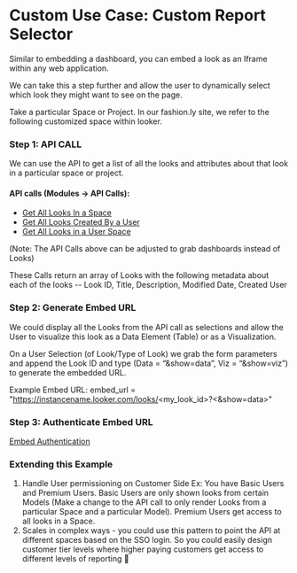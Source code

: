 # Custom Use Case: Custom Report Selector


Similar to embedding a dashboard, you can embed a look as an Iframe within any web application. 

We can take this a step further and allow the user to dynamically select which look they might want to see on the page. 

Take a particular Space or Project. In our fashion.ly site, we refer to the following customized space within looker. 


### Step 1: API CALL
We can use the API to get a list of all the looks and attributes about that look in a particular space or project. 

#### API calls (Modules -> API Calls):

* [Get All Looks In a Space](https://github.com/llooker/powered_by_modules/blob/master/Modules/API%20Calls/list_of_looks_in_a_space.md)
* [Get All Looks Created By a User](https://github.com/llooker/powered_by_modules/blob/master/Modules/API%20Calls/list_of_looks_created_by_user.md)
* [Get All Looks in a User Space](https://github.com/llooker/powered_by_modules/blob/master/Modules/API%20Calls/get_looks_in_user_space.rb)

(Note: The API Calls above can be adjusted to grab dashboards instead of Looks)


These Calls return an array of Looks with the following metadata about each of the looks -- Look ID, Title, Description, Modified Date, Created User

### Step 2: Generate Embed URL 

We could display all the Looks from the API call as selections and allow the User to visualize this look as a Data Element (Table) or as a Visualization.

On a User Selection (of Look/Type of Look) we grab the form parameters and append the Look ID and type (Data = “&show=data”, Viz = “&show=viz”) to generate the embedded URL. 


Example Embed URL: 
embed_url = "https://instancename.looker.com/looks/<my_look_id>?<&show=data>"



### Step 3: Authenticate Embed URL 

[Embed Authentication](https://github.com/llooker/powered_by_modules/blob/master/Modules/Embed%20Authentication/auth.rb)




### Extending this Example 

1. Handle User permissioning on Customer Side
	Ex: You have Basic Users and Premium Users. Basic Users are only shown looks from certain Models (Make a change to the API call to only render Looks from a particular Space and a particular Model). Premium Users get access to all looks in a Space. 
2. Scales in complex ways - you could use this pattern to point the API at different spaces based on the SSO login.  So you could easily design customer tier levels where higher paying customers get access to different levels of reporting

